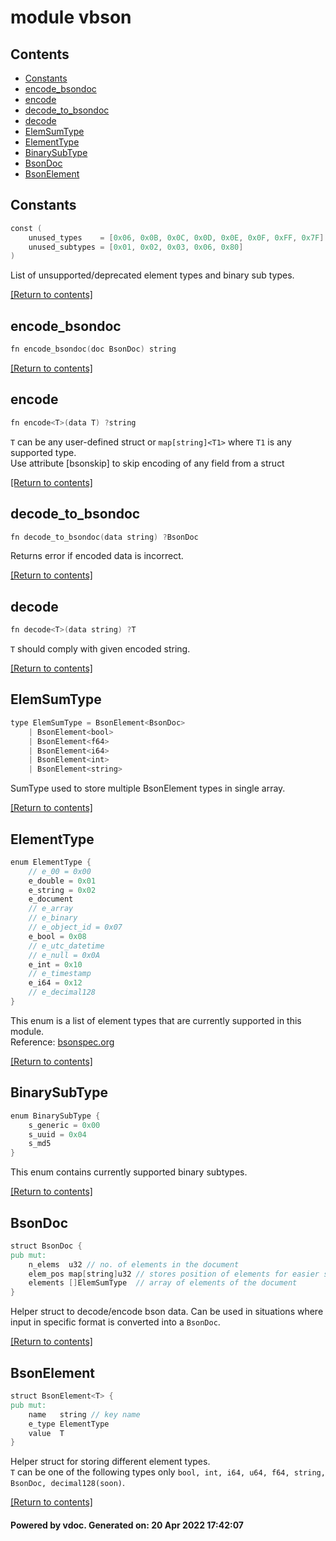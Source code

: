 # module vbson

## Contents
- [Constants](#Constants)
- [encode_bsondoc](#encode_bsondoc)
- [encode](#encode)
- [decode_to_bsondoc](#decode_to_bsondoc)
- [decode](#decode)
- [ElemSumType](#ElemSumType)
- [ElementType](#ElementType)
- [BinarySubType](#BinarySubType)
- [BsonDoc](#BsonDoc)
- [BsonElement](#BsonElement)

## Constants
```v
const (
	unused_types    = [0x06, 0x0B, 0x0C, 0x0D, 0x0E, 0x0F, 0xFF, 0x7F]
	unused_subtypes = [0x01, 0x02, 0x03, 0x06, 0x80]
)
```

List of unsupported/deprecated element types and binary sub types.  

[[Return to contents]](#Contents)

## encode_bsondoc
```v
fn encode_bsondoc(doc BsonDoc) string
```


[[Return to contents]](#Contents)

## encode
```v
fn encode<T>(data T) ?string
```

`T` can be any user-defined struct or `map[string]<T1>` where `T1` is any supported type.  
Use attribute [bsonskip] to skip encoding of any field from a struct

[[Return to contents]](#Contents)

## decode_to_bsondoc
```v
fn decode_to_bsondoc(data string) ?BsonDoc
```

Returns error if encoded data is incorrect.  

[[Return to contents]](#Contents)

## decode
```v
fn decode<T>(data string) ?T
```

`T` should comply with given encoded string.  

[[Return to contents]](#Contents)

## ElemSumType
```v
type ElemSumType = BsonElement<BsonDoc>
	| BsonElement<bool>
	| BsonElement<f64>
	| BsonElement<i64>
	| BsonElement<int>
	| BsonElement<string>
```

SumType used to store multiple BsonElement types in single array.  

[[Return to contents]](#Contents)

## ElementType
```v
enum ElementType {
	// e_00 = 0x00
	e_double = 0x01
	e_string = 0x02
	e_document
	// e_array
	// e_binary
	// e_object_id = 0x07
	e_bool = 0x08
	// e_utc_datetime
	// e_null = 0x0A
	e_int = 0x10
	// e_timestamp
	e_i64 = 0x12
	// e_decimal128
}
```

This enum is a list of element types that are currently supported in this module.  
Reference: [bsonspec.org](https://bsonspec.org/spec.html)

[[Return to contents]](#Contents)

## BinarySubType
```v
enum BinarySubType {
	s_generic = 0x00
	s_uuid = 0x04
	s_md5
}
```

This enum contains currently supported binary subtypes.  

[[Return to contents]](#Contents)

## BsonDoc
```v
struct BsonDoc {
pub mut:
	n_elems  u32 // no. of elements in the document
	elem_pos map[string]u32 // stores position of elements for easier search
	elements []ElemSumType  // array of elements of the document
}
```

Helper struct to decode/encode bson data. Can be used in situations where input
in specific format is converted into a `BsonDoc`.  

[[Return to contents]](#Contents)

## BsonElement
```v
struct BsonElement<T> {
pub mut:
	name   string // key name
	e_type ElementType
	value  T
}
```

Helper struct for storing different element types.  
`T` can be one of the following types only `bool, int, i64, u64, f64, string, BsonDoc, decimal128(soon)`.  

[[Return to contents]](#Contents)

#### Powered by vdoc. Generated on: 20 Apr 2022 17:42:07
